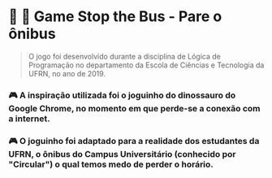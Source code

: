 # :stop_sign: :bus: Game Stop the Bus - Pare o ônibus

> O jogo foi desenvolvido durante a disciplina de Lógica de Programação no departamento da Escola de Ciências e Tecnologia da UFRN, no ano de 2019.

### :video_game: A inspiração utilizada foi o joguinho do dinossauro do Google Chrome, no momento em que perde-se a conexão com a internet.

### :video_game: O joguinho foi adaptado para a realidade dos estudantes da UFRN, o ônibus do Campus Universitário (conhecido por "Circular") o qual temos medo de perder o horário.


